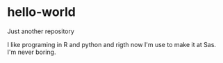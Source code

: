 
# hello-world
Just another repository

I like programing in R and python and rigth now I'm use to make it at Sas. I'm never boring.
